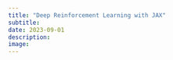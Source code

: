 ```yaml
---
title: "Deep Reinforcement Learning with JAX"
subtitle: 
date: 2023-09-01
description: 
image: 
---
```

